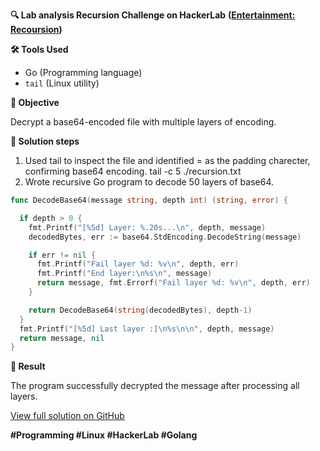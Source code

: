 **🔍 Lab analysis Recursion Challenge on HackerLab**
__([Entertainment: Recoursion](https://hackerlab.pro/en/categories/misc/37f1dca8-b855-4993-8673-160e5d1b8bfe))__

**🛠 Tools Used**

  - Go (Programming language)
  - `tail` (Linux utility)

**📌 Objective**

Decrypt a base64-encoded file with multiple layers of encoding.

**🔧 Solution steps**

  1. Used tail to inspect the file and identified = as the padding charecter, confirming base64 encoding.
tail -c 5 ./recursion.txt
  2. Wrote recursive Go program to decode 50 layers of base64.
```go
func DecodeBase64(message string, depth int) (string, error) {

  if depth > 0 {
    fmt.Printf("[%5d] Layer: %.20s...\n", depth, message)
    decodedBytes, err := base64.StdEncoding.DecodeString(message)

    if err != nil {
      fmt.Printf("Fail layer %d: %v\n", depth, err)
      fmt.Printf("End layer:\n%s\n", message)
      return message, fmt.Errorf("Fail layer %d: %v\n", depth, err)
    }

    return DecodeBase64(string(decodedBytes), depth-1)
  }
  fmt.Printf("[%5d] Last layer :]\n%s\n\n", depth, message)
  return message, nil
}
```

**🎯 Result**

The program successfully decrypted the message after processing all layers.

[View full solution on GitHub](https://github.com/ere6u5/ctf-writeups/blob/main/hackerlab.pro/Entertainment/Recursion/README.md)

**#Programming #Linux #HackerLab #Golang**
